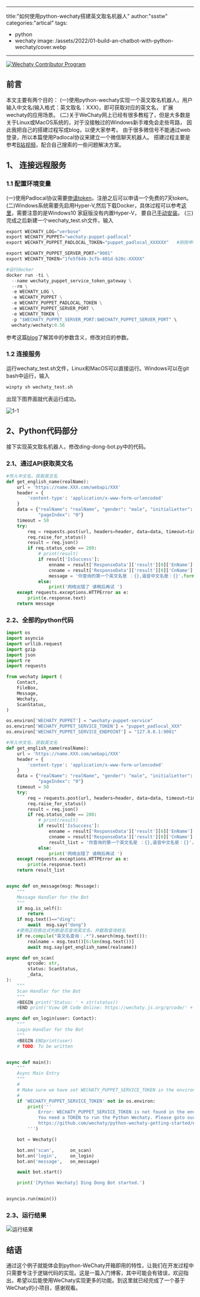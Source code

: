 ---
title:"如何使用python-wechaty搭建英文取名机器人"
author:"ssstw"
categories:"artical"
tags:
 - python
 - wechaty
 image: /assets/2022/01-build-an-chatbot-with-python-wechaty/cover.webp
 ---

[![Wechaty Contributor Program](https://img.shields.io/badge/Wechaty-Contributor%20Program-green.svg)](https://wechaty.js.org/docs/contributing/)

## 前言
本文主要有两个目的：
(一)使用python-wechaty实现一个英文取名机器人，用户输入中文名(输入格式：英文取名：XXX)，即可获取对应的英文名，
扩展wechaty的应用场景。
(二)关于WeChaty网上已经有很多教程了，但是大多数是关于Linux或MacOS系统的，对于没接触过的Windows新手难免会走些弯路，
因此我把自己的搭建过程写成blog，以便大家参考。
由于很多微信号不能通过web登录，所以本篇使用Padlocal协议来建立一个微信聊天机器人。
搭建过程主要是参考[B站视频](https://www.bilibili.com/video/BV1BB4y1A714?from=search&seid=7669334820557139832&spm_id_from=333.337.0.0)，配合自己搜索的一些问题解决方案。

## 1、 连接远程服务
### 1.1 配置环境变量
(一)使用Padlocal协议需要[申请token](http://pad-local.com/)，注册之后可以申请一个免费的7天token。
(二)Windows系统需要先启用Hyper-V,然后下载Docker，具体过程可以参考[这里](https://www.runoob.com/docker/windows-docker-install.html)，需要注意的是Windows10 家庭版没有内置Hyper-V，
要自己[手动安装](https://zhuanlan.zhihu.com/p/356396288)。
(三)完成之后新建一个wechaty_test.sh文件，输入
```python
export WECHATY_LOG="verbose"
export WECHATY_PUPPET="wechaty-puppet-padlocal"
export WECHATY_PUPPET_PADLOCAL_TOKEN="puppet_padlocal_XXXXXX"   #刚刚申请的token

export WECHATY_PUPPET_SERVER_PORT="9001"
export WECHATY_TOKEN="1fe5f846-3cfb-401d-b20c-XXXXX"

#运行docker
docker run -ti \
  --name wechaty_puppet_service_token_gateway \
  --rm \
  -e WECHATY_LOG \
  -e WECHATY_PUPPET \
  -e WECHATY_PUPPET_PADLOCAL_TOKEN \
  -e WECHATY_PUPPET_SERVER_PORT \
  -e WECHATY_TOKEN \
  -p "$WECHATY_PUPPET_SERVER_PORT:$WECHATY_PUPPET_SERVER_PORT" \
  wechaty/wechaty:0.56
  ```
参考这篇[blog](https://wechaty.js.org/2021/02/03/python-wechaty-for-padlocal-puppet-service/)了解其中的参数含义，修改对应的参数。

### 1.2 连接服务 
运行wechaty_test.sh文件，Linux和MacOS可以直接运行。Windows可以在git bash中运行，输入
```
winpty sh wechaty_test.sh
```
出现下图界面就代表运行成功。

![1-1](/assets/2022/01-build-an-chatbot-with-python-wechaty/1-1.webp)

## 2、Python代码部分
接下实现英文取名机器人，修改ding-dong-bot.py中的代码。
### 2.1、通过API获取英文名
```python
#传入中文名，获取英文名
def get_english_name(realName):
    url = 'https://name.XXX.com/webapi/XXX'
    header = {
        'content-type': 'application/x-www-form-urlencoded'
    }
    data = {"realName": "realName", "gender": "male", "initialLetter": "", "spell": "0", "pronounce": "0", "popularity": "1",
            "pageIndex": "0"}
    timeout = 50
    try:
        req = requests.post(url, headers=header, data=data, timeout=timeout)  # 发post请求
        req.raise_for_status()
        result = req.json()
        if req.status_code == 200:
            # print(result)
            if result['IsSuccess']:
                enname = result['ResponseData']['result'][0]['EnName']
                cnname = result['ResponseData']['result'][0]['CnName']
                message = '你查询的第一个英文名是 ：{},谐音中文名是：{}'.format(enname, ' '.join(cnname))
            else:
                print('网络出错了 请稍后再试 ')
    except requests.exceptions.HTTPError as e:
        print(e.response.text)
    return message
```
### 2.2、全部的python代码
```python
import os
import asyncio
import urllib.request
import gzip
import json
import re
import requests

from wechaty import (
    Contact,
    FileBox,
    Message,
    Wechaty,
    ScanStatus,
)

os.environ['WECHATY_PUPPET'] = "wechaty-puppet-service"
os.environ['WECHATY_PUPPET_SERVICE_TOKEN'] = "puppet_padlocal_XXX"
os.environ['WECHATY_PUPPET_SERVICE_ENDPOINT'] = "127.0.0.1:9001"

#传入中文名，获取英文名
def get_english_name(realName):
    url = 'https://name.XXX.com/webapi/XXX'
    header = {
        'content-type': 'application/x-www-form-urlencoded'
    }
    data = {"realName": "realName", "gender": "male", "initialLetter": "", "spell": "0", "pronounce": "0", "popularity": "1",
            "pageIndex": "0"}
    timeout = 50
    try:
        req = requests.post(url, headers=header, data=data, timeout=timeout)  # 发post请求
        req.raise_for_status()
        result = req.json()
        if req.status_code == 200:
            # print(result)
            if result['IsSuccess']:
                enname = result['ResponseData']['result'][0]['EnName']
                cnname = result['ResponseData']['result'][0]['CnName']
                result_list = '你查询的第一个英文名是 ：{},谐音中文名是：{}'.format(enname, ' '.join(cnname))
            else:
                print('网络出错了 请稍后再试 ')
    except requests.exceptions.HTTPError as e:
        print(e.response.text)
    return result_list


async def on_message(msg: Message):
    """
    Message Handler for the Bot
    """
    if msg.is_self():
        return
    if msg.text()=="ding":
        await  msg.say("dong")
    #使用正则表达式判断是否查询英文名，并截取查询姓名
    if re.compile("英文名查询：.*").search(msg.text()):
        realname = msg.text()[6:len(msg.text())]
        await msg.say(get_english_name(realname))

async def on_scan(
        qrcode: str,
        status: ScanStatus,
        _data,
):
    """
    Scan Handler for the Bot
    """
    #BEGIN print('Status: ' + str(status))
    #END print('View QR Code Online: https://wechaty.js.org/qrcode/' + qrcode)

async def on_login(user: Contact):
    """
    Login Handler for the Bot
    """
    #BEGIN ENDprint(user)
    # TODO: To be written


async def main():
    """
    Async Main Entry
    """
    #
    # Make sure we have set WECHATY_PUPPET_SERVICE_TOKEN in the environment variables.
    #
    if 'WECHATY_PUPPET_SERVICE_TOKEN' not in os.environ:
        print('''
            Error: WECHATY_PUPPET_SERVICE_TOKEN is not found in the environment variables
            You need a TOKEN to run the Python Wechaty. Please goto our README for details
            https://github.com/wechaty/python-wechaty-getting-started/#wechaty_puppet_service_token
        ''')

    bot = Wechaty()

    bot.on('scan',      on_scan)
    bot.on('login',     on_login)
    bot.on('message',   on_message)

    await bot.start()

    print('[Python Wechaty] Ding Dong Bot started.')


asyncio.run(main())

```
### 2.3、运行结果
![运行结果](/assets/2022/01-build-an-chatbot-with-python-wechaty/2-1.webp)

## 结语

通过这个例子就能体会到python-WeChaty开箱即用的特性，让我们在开发过程中只需要专注于逻辑代码的实现。这是一篇入门博客，其中可能会有错误，欢迎指出，希望以后能使用WeChaty实现更多的功能。到这里就已经完成了一个基于WeChaty的小项目，感谢观看。